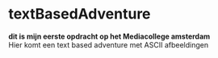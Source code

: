 # textBasedAdventure
**dit is mijn eerste opdracht op het Mediacollege amsterdam** <br>
Hier komt een text based adventure met ASCII afbeeldingen 
